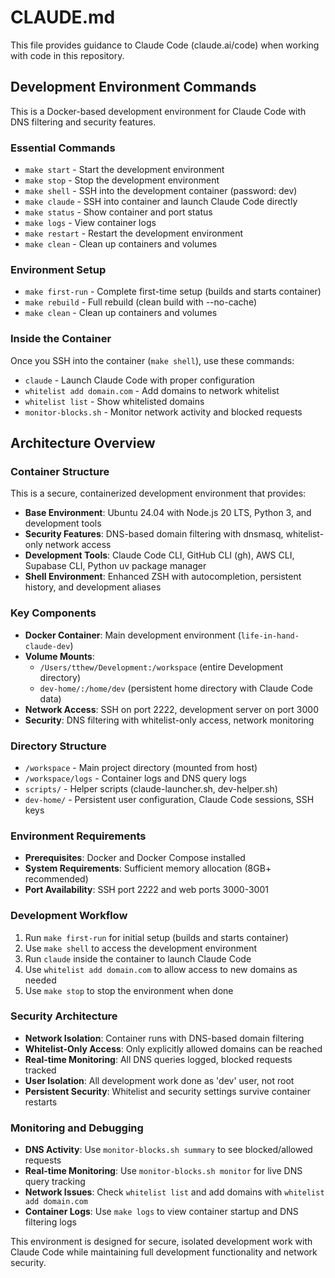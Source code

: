 # CLAUDE.md

This file provides guidance to Claude Code (claude.ai/code) when working with code in this repository.

## Development Environment Commands

This is a Docker-based development environment for Claude Code with DNS filtering and security features.

### Essential Commands
- `make start` - Start the development environment
- `make stop` - Stop the development environment  
- `make shell` - SSH into the development container (password: dev)
- `make claude` - SSH into container and launch Claude Code directly
- `make status` - Show container and port status
- `make logs` - View container logs
- `make restart` - Restart the development environment
- `make clean` - Clean up containers and volumes

### Environment Setup
- `make first-run` - Complete first-time setup (builds and starts container)
- `make rebuild` - Full rebuild (clean build with --no-cache)
- `make clean` - Clean up containers and volumes

### Inside the Container
Once you SSH into the container (`make shell`), use these commands:
- `claude` - Launch Claude Code with proper configuration
- `whitelist add domain.com` - Add domains to network whitelist
- `whitelist list` - Show whitelisted domains
- `monitor-blocks.sh` - Monitor network activity and blocked requests

## Architecture Overview

### Container Structure
This is a secure, containerized development environment that provides:
- **Base Environment**: Ubuntu 24.04 with Node.js 20 LTS, Python 3, and development tools
- **Security Features**: DNS-based domain filtering with dnsmasq, whitelist-only network access
- **Development Tools**: Claude Code CLI, GitHub CLI (gh), AWS CLI, Supabase CLI, Python uv package manager
- **Shell Environment**: Enhanced ZSH with autocompletion, persistent history, and development aliases

### Key Components
- **Docker Container**: Main development environment (`life-in-hand-claude-dev`)
- **Volume Mounts**: 
  - `/Users/tthew/Development:/workspace` (entire Development directory)
  - `dev-home/:/home/dev` (persistent home directory with Claude Code data)
- **Network Access**: SSH on port 2222, development server on port 3000
- **Security**: DNS filtering with whitelist-only access, network monitoring

### Directory Structure
- `/workspace` - Main project directory (mounted from host)
- `/workspace/logs` - Container logs and DNS query logs
- `scripts/` - Helper scripts (claude-launcher.sh, dev-helper.sh)
- `dev-home/` - Persistent user configuration, Claude Code sessions, SSH keys

### Environment Requirements
- **Prerequisites**: Docker and Docker Compose installed
- **System Requirements**: Sufficient memory allocation (8GB+ recommended)
- **Port Availability**: SSH port 2222 and web ports 3000-3001

### Development Workflow
1. Run `make first-run` for initial setup (builds and starts container)
2. Use `make shell` to access the development environment
3. Run `claude` inside the container to launch Claude Code
4. Use `whitelist add domain.com` to allow access to new domains as needed
5. Use `make stop` to stop the environment when done

### Security Architecture
- **Network Isolation**: Container runs with DNS-based domain filtering
- **Whitelist-Only Access**: Only explicitly allowed domains can be reached
- **Real-time Monitoring**: All DNS queries logged, blocked requests tracked
- **User Isolation**: All development work done as 'dev' user, not root
- **Persistent Security**: Whitelist and security settings survive container restarts

### Monitoring and Debugging
- **DNS Activity**: Use `monitor-blocks.sh summary` to see blocked/allowed requests
- **Real-time Monitoring**: Use `monitor-blocks.sh monitor` for live DNS query tracking
- **Network Issues**: Check `whitelist list` and add domains with `whitelist add domain.com`
- **Container Logs**: Use `make logs` to view container startup and DNS filtering logs

This environment is designed for secure, isolated development work with Claude Code while maintaining full development functionality and network security.